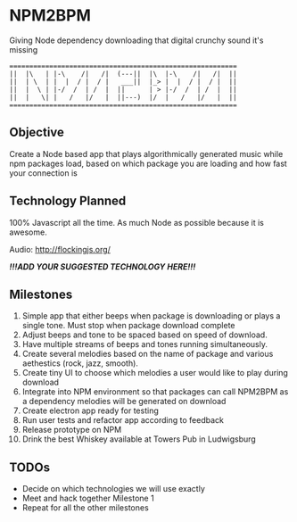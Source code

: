 # NPM2BPM
Giving Node dependency downloading that digital crunchy sound it's missing
```
=========================================================
||  |\   | |-\    /|   /|  (---||  |\  |-\    /|   /|  ||
||  | \  | |  |  / |  / |   ___||  |_> |  |  / |  / |  ||
||  |  \ | |-/  /  | /  |  ||      | > |-/  /  | /  |  ||
||  |   \| |   /   |/   |  ||---)  |/  |   /   |/   |  ||
=========================================================
```
## Objective

Create a Node based app that plays algorithmically generated music while npm packages load, based on which package you are loading and how fast your connection is

## Technology Planned

100% Javascript all the time.
As much Node as possible because it is awesome.  

Audio: http://flockingjs.org/

___!!!ADD YOUR SUGGESTED TECHNOLOGY HERE!!!___

## Milestones

1. Simple app that either beeps when package is downloading or plays a single tone.  Must stop when package download complete
2. Adjust beeps and tone to be spaced based on speed of download.  
3. Have multiple streams of beeps and tones running simultaneously.  
4. Create several melodies based on the name of package and various aethestics (rock, jazz, smooth). 
5. Create tiny UI to choose which melodies a user would like to play during download
6. Integrate into NPM environment so that packages can call NPM2BPM as a dependency melodies will be generated on download 
7. Create electron app ready for testing
8. Run user tests and refactor app according to feedback
9. Release prototype on NPM 
10. Drink the best Whiskey available at Towers Pub in Ludwigsburg

## TODOs

* Decide on which technologies we will use exactly
* Meet and hack together Milestone 1
* Repeat for all the other milestones

